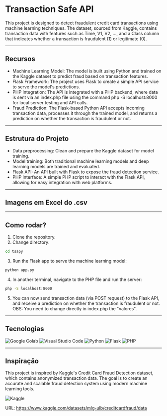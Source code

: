 # Transaction Safe API

This project is designed to detect fraudulent credit card transactions using machine learning techniques. The dataset, sourced from Kaggle, contains transaction data with features such as Time, V1, V2, ..., and a Class column that indicates whether a transaction is fraudulent (1) or legitimate (0).

<hr>

## Recursos

- Machine Learning Model: The model is built using Python and trained on the Kaggle dataset to predict fraud based on transaction features.
- Flask Framework: The project uses Flask to create a simple API service to serve the model's predictions.
- PHP Integration: The API is integrated with a PHP backend, where data is sent via an index.php file using the command php -S localhost:8000 for local server testing and API calls.
- Fraud Prediction: The Flask-based Python API accepts incoming transaction data, processes it through the trained model, and returns a prediction on whether the transaction is fraudulent or not.

<hr>

## Estrutura do Projeto

- Data preprocessing: Clean and prepare the Kaggle dataset for model training.
- Model training: Both traditional machine learning models and deep learning models are trained and evaluated.
- Flask API: An API built with Flask to expose the fraud detection service.
- PHP Interface: A simple PHP script to interact with the Flask API, allowing for easy integration with web platforms.

<hr>

## Imagens em Excel do .csv



<hr>

## Como rodar?

1. Clone the repository.
2. Change directory:
```bash
cd tsapy
```
3. Run the Flask app to serve the machine learning model:
```bash
python app.py
```
4. In another terminal, navigate to the PHP file and run the server:
```bash
php -S localhost:8000
```
5. You can now send transaction data (via POST request) to the Flask API, and receive a prediction on whether the transaction is fraudulent or not. OBS: You need to change directly in index.php the "valores".

<hr>

## Tecnologias

![Google Colab](https://img.shields.io/badge/Google%20Colab-%23F9A825.svg?style=for-the-badge&logo=googlecolab&logoColor=white)
![Visual Studio Code](https://img.shields.io/badge/Visual%20Studio%20Code-0078d7.svg?style=for-the-badge&logo=visual-studio-code&logoColor=white)
![Python](https://img.shields.io/badge/python-3670A0?style=for-the-badge&logo=python&logoColor=ffdd54)
![Flask](https://img.shields.io/badge/flask-%23000.svg?style=for-the-badge&logo=flask&logoColor=white)
![PHP](https://img.shields.io/badge/php-%23777BB4.svg?style=for-the-badge&logo=php&logoColor=white)

<hr>

## Inspiração 

This project is inspired by Kaggle's Credit Card Fraud Detection dataset, which contains anonymized transaction data. The goal is to create an accurate and scalable fraud detection system using modern machine learning tools.

![Kaggle](https://img.shields.io/badge/Kaggle-035a7d?style=for-the-badge&logo=kaggle&logoColor=white)

URL: https://www.kaggle.com/datasets/mlg-ulb/creditcardfraud/data
